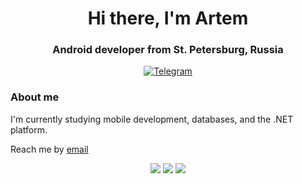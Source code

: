 <div id="header" align="center">
    <h1> Hi there, I'm Artem</h1>
    <h3>Android developer from St. Petersburg, Russia</h3>
</div>
<div id="socials" align="center">
  <a href="https://t.me/SOSO_Combain">
    <img src="https://img.shields.io/badge/Telegram-blue?style=for-the-badge&logo=telegram&logoColor=white" alt="Telegram"/>
  </a>
</div>
<h3>About me</h3>
    <p>I'm currently studying mobile development, databases, and the .NET platform.</p>
    <p>Reach me by <a href="mailto:dev.assist@yandex.ru">email</a></p>
<div id="stat" align="center">
    <img src="https://github-profile-summary-cards.vercel.app/api/cards/profile-details?username=S0s0Combain&theme=github_dark"/>
    <img src="https://github-profile-summary-cards.vercel.app/api/cards/most-commit-language?username=S0s0Combain&theme=github_dark"/>
    <img src="https://github-profile-summary-cards.vercel.app/api/cards/stats?username=S0s0Combain&theme=github_dark"/>
</div>
    

